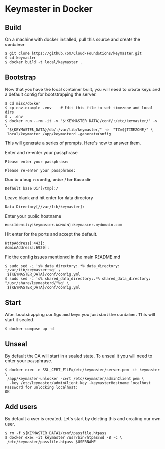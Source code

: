 # Keymaster in Docker

## Build

On a machine with docker installed, pull this source and create the container

   ```
   $ git clone https://github.com/Cloud-Foundations/keymaster.git
   $ cd keymaster
   $ docker build -t local/keymaster .
   ```

## Bootstrap

Now that you have the local container built, you will need to create keys and a
default config for bootstrapping the server.

   ```
   $ cd misc/docker
   $ cp env.example .env    # Edit this file to set timezone and local dirs
   $ . .env
   $ docker run --rm -it -v "${KEYMASTER_DATA}/conf/:/etc/keymaster/" -v \
    "${KEYMASTER_DATA}/db/:/var/lib/keymaster/" -e  "TZ=${TIMEZONE}" \
    local/keymaster /app/keymasterd -generateConfig
   ```

This will generate a series of prompts. Here's how to answer them.


   Enter and re-enter your passphrase

   ```
   Please enter your passphrase:

   Please re-enter your passphrase:
   ```

   Due to a bug in config, enter / for Base dir

   ```
   Default base Dir[/tmp]:/
   ```

   Leave blank and hit enter for data directory

   ```
   Data Directory[//var/lib/keymaster]:
   ```

   Enter your public hostname

   ```
   HostIdentity[keymaster.DOMAIN]:keymaster.mydomain.com
   ```

   Hit enter for the ports and accept the default.

   ```
   HttpAddress[:443]:
   AdminAddress[:6920]:
   ```

Fix the config issues mentioned in the main README.md

   ```
   $ sudo sed -i 's% data_directory:.*% data_directory: "/var/lib/keymaster"%g' \
    ${KEYMASTER_DATA}/conf/config.yml
   $ sudo sed -i 's% shared_data_directory:.*% shared_data_directory: "/usr/share/keymasterd/"%g' \
    ${KEYMASTER_DATA}/conf/config.yml
   ```

## Start

After bootstrapping configs and keys you just start the container. This will
start it sealed.

   ```
   $ docker-compose up -d
   ```

## Unseal

By default the CA will start in a sealed state. To unseal it you will need to
enter your passphrase.

   ```
   $ docker exec -e SSL_CERT_FILE=/etc/keymaster/server.pem -it keymaster \
    /app/keymaster-unlocker -cert /etc/keymaster/adminClient.pem \
     -key /etc/keymaster/adminClient.key -keymasterHostname localhost
   Password for unlocking localhost: 
   OK
   ```

## Add users

By default a user is created. Let's start by deleting this and creating our own
user.

   ```
   $ rm -f ${KEYMASTER_DATA}/conf/passfile.htpass
   $ docker exec -it keymaster /usr/bin/htpasswd -B -c \
    /etc/keymaster/passfile.htpass $USERNAME
   ```
